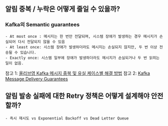 ## 알림 중복 / 누락은 어떻게 줄일 수 있을까?
### Kafka의 Semantic guarantees
    - At most once : 메시지는 한 번만 전달되며, 시스템 장애가 발생하는 경우 메시지가 손실되어 다시 전달되지 않을 수 있음
    - At least once: 시스템 장애가 발생하더라도 메시지는 손실되지 않지만, 두 번 이상 전송될 수 있습니다.
    - Exactly once: 시스템 일부에 장애가 발생하더라도 메시지가 손실되거나 두 번 읽히는 일이 없음.

참고 1: [올리브영 Kafka 메시지 중복 및 유실 케이스별 해결 방법](https://oliveyoung.tech/2024-10-16/oliveyoung-scm-oms-kafka/)
참고 2: [Kafka Message Delivery Guarantees](https://docs.confluent.io/kafka/design/delivery-semantics.html)

## 알림 발송 실패에 대한 Retry 정책은 어떻게 설계해야 안전할까?
	- 즉시 재시도 vs Exponential Backoff vs Dead Letter Queue

